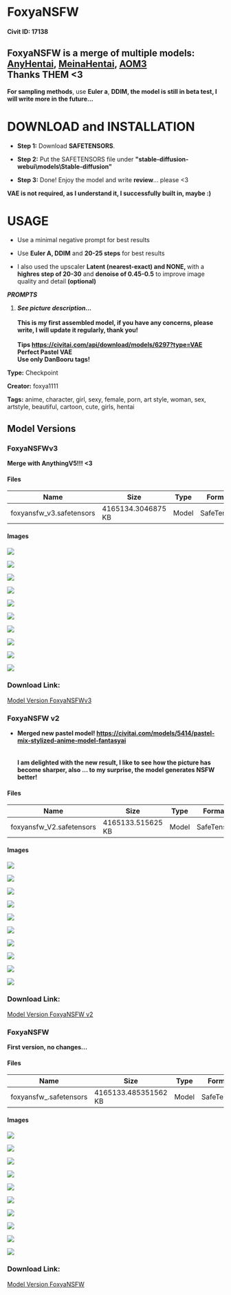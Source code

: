 # FoxyaNSFW

#### Civit ID: 17138

<h2>FoxyaNSFW is a merge of multiple models:<br /><a target="_blank" rel="ugc" href="https://civitai.com/models/5706/anyhentai"><strong>AnyHentai</strong></a>, <a target="_blank" rel="ugc" href="https://civitai.com/models/12606/meinahentai"><strong>MeinaHentai</strong></a><strong>, </strong><a target="_blank" rel="ugc" href="https://civitai.com/models/9942/abyssorangemix3-aom3"><strong>AOM3 </strong></a><br />Thanks THEM &lt;3</h2><p></p><p><strong>For sampling methods</strong>, use <strong>Euler a</strong>, <strong>DDIM, the model is still in beta test, I will write more in the future...</strong></p><p></p><h1>DOWNLOAD and INSTALLATION</h1><p></p><ul><li><p><strong>Step 1:</strong> Download <strong>SAFETENSORS</strong>.</p></li><li><p><strong>Step 2:</strong> Put the SAFETENSORS file under <strong>"stable-diffusion-webui\models\Stable-diffusion"</strong></p></li><li><p><strong>Step 3:</strong> Done! Enjoy the model and write <strong>review</strong>... please &lt;3</p></li></ul><p><strong>VAE is not required, as I understand it, I successfully built in, maybe :)</strong></p><h1>USAGE</h1><p></p><ul><li><p>Use a minimal negative prompt for best results</p></li><li><p>Use <strong>Euler A, DDIM</strong> and <strong>20-25 steps</strong> for best results</p></li><li><p>I also used the upscaler <strong>Latent (nearest-exact) and NONE, </strong>with a <strong>highres step of 20-30</strong> and <strong>denoise of 0.45-0.5</strong> to improve image quality and detail <strong>(optional)</strong></p></li></ul><p></p><p><strong><em>PROMPTS</em></strong></p><ol><li><p><strong><em>See picture description...</em></strong><br /><br /><strong>This is my first assembled model, if you have any concerns, please write, I will update it regularly, thank you!</strong><br /><br /><strong>Tips </strong><a target="_blank" rel="ugc" href="https://civitai.com/api/download/models/6297?type=VAE"><strong>https://civitai.com/api/download/models/6297?type=VAE</strong></a><strong> Perfect Pastel VAE</strong><br /><strong>Use only DanBooru tags! </strong></p></li></ol>

**Type:** Checkpoint

**Creator:** foxya1111

**Tags:** anime, character, girl, sexy, female, porn, art style, woman, sex, artstyle, beautiful, cartoon, cute, girls, hentai

## Model Versions

### FoxyaNSFWv3

<p><strong>Merge with AnythingV5!!! &lt;3</strong></p>

#### Files

| Name | Size | Type | Format | Download Url | AutoV1 | AutoV2 | SHA256 | CRC32 | BLAKE3 |
| --- | --- | --- | --- | --- | --- | --- | --- | --- | --- |
| foxyansfw_v3.safetensors | 4165134.3046875 KB | Model | SafeTensor | https://civitai.com/api/download/models/60506 | C2B53246 | 1DA18C4A59 | 1DA18C4A593A2C6293FD4421D7219184F3BEE2741D7F5C9A240F7CAC85BCE4A7 | B4BA9620 | B811AB387C6697AD10D62F855519FF16DA5487B6C135DC3C2D0D6A29883727E4 |

#### Images

<p><img src="https://image.civitai.com/xG1nkqKTMzGDvpLrqFT7WA/3d441a02-842b-4da0-ea77-506541c5d600/width=450/661501.jpeg" /></p>

<p><img src="https://image.civitai.com/xG1nkqKTMzGDvpLrqFT7WA/80f5bf76-ff82-47d1-d5a1-98122c83c800/width=450/661499.jpeg" /></p>

<p><img src="https://image.civitai.com/xG1nkqKTMzGDvpLrqFT7WA/9cd78e71-9590-4903-a77f-50ee0df1ac00/width=450/661500.jpeg" /></p>

<p><img src="https://image.civitai.com/xG1nkqKTMzGDvpLrqFT7WA/5b09f890-e4a7-4fa8-1d7d-83a171048500/width=450/661496.jpeg" /></p>

<p><img src="https://image.civitai.com/xG1nkqKTMzGDvpLrqFT7WA/bb77f4bb-bc25-4a2f-613f-534ddd798e00/width=450/661502.jpeg" /></p>

<p><img src="https://image.civitai.com/xG1nkqKTMzGDvpLrqFT7WA/7ccef8d7-9133-454e-01cc-1c62d1c55e00/width=450/661497.jpeg" /></p>

<p><img src="https://image.civitai.com/xG1nkqKTMzGDvpLrqFT7WA/5b781dce-f98a-4943-1c3e-330d17d92f00/width=450/661492.jpeg" /></p>

<p><img src="https://image.civitai.com/xG1nkqKTMzGDvpLrqFT7WA/0a73516a-f14b-4901-ca82-f4e65a30be00/width=450/661495.jpeg" /></p>

<p><img src="https://image.civitai.com/xG1nkqKTMzGDvpLrqFT7WA/fc2a2e8c-a9ac-4b10-06c8-21df71d07700/width=450/661493.jpeg" /></p>

<p><img src="https://image.civitai.com/xG1nkqKTMzGDvpLrqFT7WA/7d0bbdff-c1fb-4d11-95ed-6d8c2ab22000/width=450/661521.jpeg" /></p>

### Download Link:

[Model Version FoxyaNSFWv3](https://civitai.com/api/download/models/60506)

### FoxyaNSFW v2

<ul><li><p><strong>Merged new pastel model! </strong><a target="_blank" rel="ugc" href="https://civitai.com/models/5414/pastel-mix-stylized-anime-model-fantasyai"><strong>https://civitai.com/models/5414/pastel-mix-stylized-anime-model-fantasyai</strong></a><br /><br /><br /><strong>I am delighted with the new result, I like to see how the picture has become sharper, also ... to my surprise, the model generates NSFW better!</strong></p></li></ul>

#### Files

| Name | Size | Type | Format | Download Url | AutoV1 | AutoV2 | SHA256 | CRC32 | BLAKE3 |
| --- | --- | --- | --- | --- | --- | --- | --- | --- | --- |
| foxyansfw_V2.safetensors | 4165133.515625 KB | Model | SafeTensor | https://civitai.com/api/download/models/22577 | EC12516A | CCD9DC233B | CCD9DC233B3022B83983859A719BA6FC371C999794BC4B4DC1C79A70C3D24213 | C5EBF190 | C71C2B9C3B6FFBB35A6AEE917B71D8C002565C12B2AE8B454C6917A42092824D |

#### Images

<p><img src="https://image.civitai.com/xG1nkqKTMzGDvpLrqFT7WA/c033c066-a7fb-44fb-4611-cc3c9087ed00/width=450/242953.jpeg" /></p>

<p><img src="https://image.civitai.com/xG1nkqKTMzGDvpLrqFT7WA/f14f7d3f-459e-48ee-ca65-e5fff6145b00/width=450/242952.jpeg" /></p>

<p><img src="https://image.civitai.com/xG1nkqKTMzGDvpLrqFT7WA/a198cfb9-32c3-4f4b-67f9-aba3329e4c00/width=450/242951.jpeg" /></p>

<p><img src="https://image.civitai.com/xG1nkqKTMzGDvpLrqFT7WA/4835dbef-76f4-4ab9-9263-486850f76500/width=450/242950.jpeg" /></p>

<p><img src="https://image.civitai.com/xG1nkqKTMzGDvpLrqFT7WA/e790a5ee-6fa9-4e48-7137-f8ee90933d00/width=450/242949.jpeg" /></p>

<p><img src="https://image.civitai.com/xG1nkqKTMzGDvpLrqFT7WA/a2628a88-0b0f-4a8a-5c11-458a065ad300/width=450/242948.jpeg" /></p>

<p><img src="https://image.civitai.com/xG1nkqKTMzGDvpLrqFT7WA/d1463853-c580-40d4-3894-ebbcbf66fc00/width=450/242947.jpeg" /></p>

<p><img src="https://image.civitai.com/xG1nkqKTMzGDvpLrqFT7WA/7d1ff950-8403-40da-1b03-1c53b465c100/width=450/242946.jpeg" /></p>

<p><img src="https://image.civitai.com/xG1nkqKTMzGDvpLrqFT7WA/c26d46d5-7849-485c-5514-a9b3bfbecc00/width=450/242945.jpeg" /></p>

<p><img src="https://image.civitai.com/xG1nkqKTMzGDvpLrqFT7WA/b36c8dff-3686-4e64-e690-78e944992400/width=450/242944.jpeg" /></p>

### Download Link:

[Model Version FoxyaNSFW v2](https://civitai.com/api/download/models/22577)

### FoxyaNSFW

<p><strong>First version, no changes...</strong></p>

#### Files

| Name | Size | Type | Format | Download Url | AutoV1 | AutoV2 | SHA256 | CRC32 | BLAKE3 |
| --- | --- | --- | --- | --- | --- | --- | --- | --- | --- |
| foxyansfw_.safetensors | 4165133.485351562 KB | Model | SafeTensor | https://civitai.com/api/download/models/20233 | F2EAB322 | 0E11237EB9 | 0E11237EB902A7F58A10FEA0237EB1B898E14CE5CE7CFB48B36B75D48B078E49 | 4B38CF6C | C917D4C80D62B759683F15BC71B20AF04C60EA637020ADA1F2F40321C44AAB57 |

#### Images

<p><img src="https://image.civitai.com/xG1nkqKTMzGDvpLrqFT7WA/2b5d2989-5f9a-4a0b-deb1-cd7fe9029200/width=450/213997.jpeg" /></p>

<p><img src="https://image.civitai.com/xG1nkqKTMzGDvpLrqFT7WA/f5831107-344f-4ff6-98c4-215c7d9bbc00/width=450/214005.jpeg" /></p>

<p><img src="https://image.civitai.com/xG1nkqKTMzGDvpLrqFT7WA/7b2b60b6-8f84-46c0-f1b7-2b9ca8961800/width=450/214004.jpeg" /></p>

<p><img src="https://image.civitai.com/xG1nkqKTMzGDvpLrqFT7WA/f70b6a39-2512-4c7c-f4db-961494f4f300/width=450/214003.jpeg" /></p>

<p><img src="https://image.civitai.com/xG1nkqKTMzGDvpLrqFT7WA/790ebbb2-8c07-4256-3bfb-517087a44a00/width=450/214002.jpeg" /></p>

<p><img src="https://image.civitai.com/xG1nkqKTMzGDvpLrqFT7WA/30d6f327-b1a1-4ad1-2152-d23e006a6d00/width=450/214001.jpeg" /></p>

<p><img src="https://image.civitai.com/xG1nkqKTMzGDvpLrqFT7WA/a3d216ff-052e-4c42-5c1e-6a22bf2a8300/width=450/214000.jpeg" /></p>

<p><img src="https://image.civitai.com/xG1nkqKTMzGDvpLrqFT7WA/1fbc203e-612c-4ab3-3aaf-e91c3bc56200/width=450/213999.jpeg" /></p>

<p><img src="https://image.civitai.com/xG1nkqKTMzGDvpLrqFT7WA/27fe60c2-e2fb-43b2-de23-62bfcdf7f900/width=450/213998.jpeg" /></p>

<p><img src="https://image.civitai.com/xG1nkqKTMzGDvpLrqFT7WA/d6d01cba-eff7-4126-73ef-22e993dbff00/width=450/214336.jpeg" /></p>

### Download Link:

[Model Version FoxyaNSFW](https://civitai.com/api/download/models/20233)

